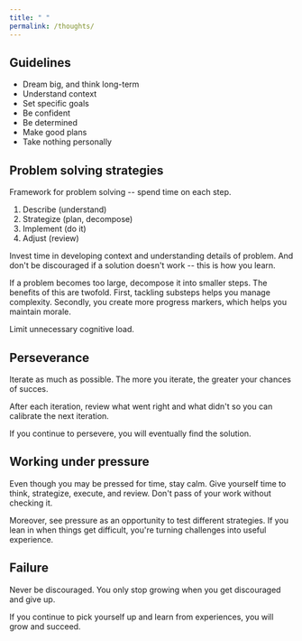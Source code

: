 ```yaml
---
title: " "
permalink: /thoughts/
---
```


## Guidelines

- Dream big, and think long-term
- Understand context
- Set specific goals 
- Be confident
- Be determined
- Make good plans
- Take nothing personally

## Problem solving strategies

Framework for problem solving -- spend time on each step.

1. Describe (understand)
2. Strategize (plan, decompose)
3. Implement (do it)
4. Adjust (review)

Invest time in developing context and understanding details of problem. And don't be discouraged if a solution doesn't work -- this is how you learn.

If a problem becomes too large, decompose it into smaller steps. The benefits of this are twofold. First, tackling substeps helps you manage complexity. Secondly, you create more progress markers, which helps you maintain morale.

Limit unnecessary cognitive load. 

## Perseverance

Iterate as much as possible. The more you iterate, the greater your chances of succes. 

After each iteration, review what went right and what didn't so you can calibrate the next iteration.

If you continue to persevere, you will eventually find the solution.

## Working under pressure

Even though you may be pressed for time, stay calm. Give yourself time to think, strategize, execute, and review. Don't pass of your work without checking it.

Moreover, see pressure as an opportunity to test different strategies. If you lean in when things get difficult, you're turning challenges into useful experience.

## Failure

Never be discouraged. You only stop growing when you get discouraged and give up. 

If you continue to pick yourself up and learn from experiences, you will grow and succeed.


